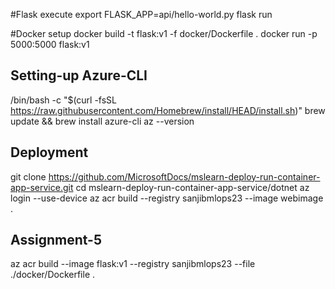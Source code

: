 #Flask execute 
export FLASK_APP=api/hello-world.py
flask run 

#Docker setup
docker build -t flask:v1 -f docker/Dockerfile .
docker run -p 5000:5000 flask:v1


## Setting-up Azure-CLI
/bin/bash -c "$(curl -fsSL https://raw.githubusercontent.com/Homebrew/install/HEAD/install.sh)"
brew update && brew install azure-cli
az --version


## Deployment 
git clone https://github.com/MicrosoftDocs/mslearn-deploy-run-container-app-service.git
cd mslearn-deploy-run-container-app-service/dotnet
az login --use-device 
az acr build --registry sanjibmlops23 --image webimage .

## Assignment-5
az acr build --image flask:v1 --registry sanjibmlops23 --file ./docker/Dockerfile .